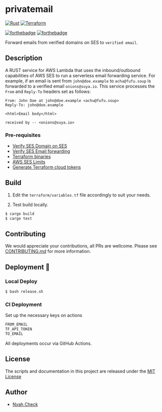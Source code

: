 # privatemail

[![Rust](https://github.com/ch3ck/privatemail/actions/workflows/rust.yml/badge.svg?branch=master)](https://github.com/ch3ck/privatemail/actions/workflows/rust.yml)
[![Terraform](https://github.com/ch3ck/privatemail/actions/workflows/terraform.yml/badge.svg?branch=master)](https://github.com/ch3ck/privatemail/actions/workflows/terraform.yml)

[![forthebadge](https://forthebadge.com/images/badges/powered-by-black-magic.svg)](https://github.com/ch3ck/privatemail)
[![forthebadge](https://forthebadge.com/images/badges/made-with-rust.svg)](https://github.com/ch3ck/privatemail)

Forward emails from verified domains on SES to `verified email`.


## Description

A RUST service for AWS Lambda that uses the inbound/outbound capabilities of AWS SES to run a serverless email forwarding service.
For example, if an email is sent from `john@doe.example` to `achu@fufu.soup` is forwarded to a verified email `onions@suya.io`.
This service processes the `From` and `Reply-To` headers set as follows:
```
From: John Doe at john@doe.example <achu@fufu.soup>
Reply-To: john@doe.example

<html>Email body</html>

received by -- <onions@suya.io>
```

### Pre-requisites

- [Verify SES Domain on SES](http://docs.aws.amazon.com/ses/latest/DeveloperGuide/verify-domains.html)
- [Verify SES Email forwarding](https://docs.aws.amazon.com/ses/latest/DeveloperGuide/verify-email-addresses.html)
- [Terraform binaries](https://learn.hashicorp.com/tutorials/terraform/install-cli)
- [AWS SES Limits](https://docs.aws.amazon.com/ses/latest/DeveloperGuide/limits.html)
- [Generate Terraform cloud tokens](https://www.terraform.io/docs/cloud/users-teams-organizations/users.html#api-tokens)


## Build

1. Edit the `terraform/variables.tf` file accordingly to suit your needs.

2. Test build locally.
```bash
$ cargo build
$ cargo test
```


## Contributing
We would appreciate your contributions, all PRs are wellcome. Please see [CONTRIBUTING.md]() for more information.


## Deployment :rocket:

### Local Deploy
```bash
$ bash release.sh
```

### CI Deployment

Set up the necessary keys on actions
```bash
FROM_EMAIL
TF_API_TOKEN
TO_EMAIL
```
All deployments occur via GitHub Actions.


## License
The scripts and documentation in this project are released under the [MIT License](LICENSE.md)


## Author
- [Nyah Check](https://nyah.dev)
